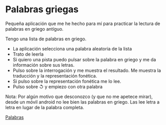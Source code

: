 # Palabras griegas

Pequeña aplicación que me he hecho para mí para practicar la lectura de palabras en griego antíguo.

Tengo una lista de palabras en griego. 
* La aplicación selecciona una palabra aleatoria de la lista
* Trato de leerla
* Si quiero una pista puedo pulsar sobre la palabra en griego y me da información sobre sus letras.
* Pulso sobre la interrogación y me muestra el resultado. Me muestra la traducción y la representación fonética.
* Si pulso sobre la representación fonética me lo lee.
* Pulso sobre ↺ y empiezo con otra palabra

Nota: Por algún motivo que desconozco (y que no me apetece mirar), desde un móvil android no lee bien las palabras en griego. Las lee letra a letra en lugar de la palabra completa.

<a href="https://gonzalo123.github.io/palabras/">Palabras</a>



